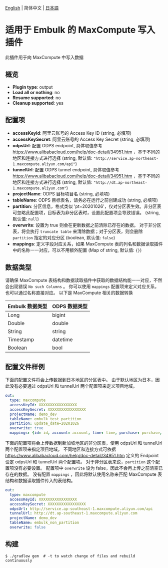 [English](./README.md) | 简体中文 | [日本語](./README_ja-JP.md)

# 适用于 Embulk 的 MaxCompute 写入插件

此插件用于向 MaxCompute 中写入数据

## 概览

* **Plugin type**: output
* **Load all or nothing**: no
* **Resume supported**: no
* **Cleanup supported**: yes

## 配置项

- **accessKeyId**: 阿里云账号的 Access Key ID (string, 必填项)
- **accessKeySecret**: 阿里云账号的 Access Key Secret (string, 必填项)
- **odpsUrl**: 配置 ODPS endpoint, 具体取值参考 https://www.alibabacloud.com/help/doc-detail/34951.htm ，基于不同的地区和连接方式进行选择 (string, 默认值: `"http://service.ap-northeast-1.maxcompute.aliyun.com/api"`)
- **tunnelUrl**: 配置 ODPS tunnel endpoint, 具体取值参考 https://www.alibabacloud.com/help/doc-detail/34951.htm ，基于不同的地区和连接方式进行选择 (string, 默认值: `"http://dt.ap-northeast-1.maxcompute.aliyun.com"`)
- **projectName**: ODPS 目标项目名 (string, 必填项)
- **tableName**: ODPS 目标表名，请务必在运行之前创建成功 (string, 必填项)
- **partition**: 分区信息，格式类似 'pt=20201026'，仅对分区表生效。非分区表可忽略此配置项，目标表为非分区表时，设置此配置项会导致错误。 (string, 默认值: `null`)
- **overwrite**: 设置为 true 则会在更新数据之前清除已存在的数据。 对于非分区表，将会执行 `truncate table` 来清除数据；对于分区表，则会删除 `partition` 指定的对应分区 (boolean, 默认值: `false`)
- **mappings**: 定义字段对应关系，如果 MaxCompute 表的列名和数据读取插件中的名称一一对应，可以不用额外配置 (Map of string, 默认值: `{}`)

## 数据类型
请确保 MaxCompute 表结构和数据读取插件中获取的数据结构能一一对应，不然会出现错误 `No such Columns` 。
你可以使用 `mappings` 配置项来定义对应关系，也可以通过名称直接对应。
以下是 MaxCompute 相关的数据转换

| Embulk 数据类型    |ODPS 数据类型   |
| --------         | ----- |
| Long             |bigint |
| Double           |double |
| String           |string |
| Timestamp        |datetime |
| Boolean          |bool |

## 配置文件样例

下面的配置文件将会上传数据到日本地区的分区表中。
由于默认地区为日本，因此没有必要通过 odpsUrl 和 tunnelUrl 两个配置项来定义项目地域。

```yaml
out:
  type: maxcompute
  accessKeyId: XXXXXXXXXXXXXXXXX
  accessKeySecret: XXXXXXXXXXXXXXXXX
  projectName: demo_dev
  tableName: embulk_test_partition
  partition: update_date=20201026
  overwrite: true
  mappings: {id: id, account: account, time: time, purchase: purchase, comments: comments}
```

下面的配置项将会上传数据到新加坡地区的非分区表，使用 odpsUrl 和 tunnelUrl 两个配置项来指定项目地域。
不同地区和连接方式可依据 https://www.alibabacloud.com/help/doc-detail/34951.htm 定义的 Endpoint 设定 odpsUrl 和 tunnelUrl 两个配置项。
对于非分区表来说，`partition` 这个配置项没有必要设置。
配置项中 `overwrite` 设为 false，因此不会再上传之前清空已存在的数据。
没有配置 `mappings` ，因此将默认使用名称来匹配 MaxCompute 表结构和数据读取插件传入的表结构。

```yaml
out:
  type: maxcompute
  accessKeyId: XXXXXXXXXXXXXXXXX
  accessKeySecret: XXXXXXXXXXXXXXXXX
  odpsUrl: http://service.ap-southeast-1.maxcompute.aliyun.com/api
  tunnelUrl: http://dt.ap-southeast-1.maxcompute.aliyun.com
  projectName: demo_dev
  tableName: embulk_non_partition
  overwrite: false
```


## 构建

```
$ ./gradlew gem  # -t to watch change of files and rebuild continuously
```
